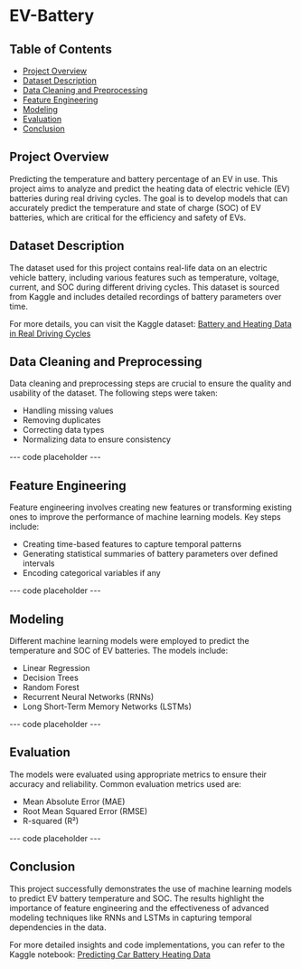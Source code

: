 # EV-Battery

## Table of Contents
- [Project Overview](#project-overview)
- [Dataset Description](#dataset-description)
- [Data Cleaning and Preprocessing](#data-cleaning-and-preprocessing)
- [Feature Engineering](#feature-engineering)
- [Modeling](#modeling)
- [Evaluation](#evaluation)
- [Conclusion](#conclusion)

## Project Overview
Predicting the temperature and battery percentage of an EV in use. This project aims to analyze and predict the heating data of electric vehicle (EV) batteries during real driving cycles. The goal is to develop models that can accurately predict the temperature and state of charge (SOC) of EV batteries, which are critical for the efficiency and safety of EVs.

## Dataset Description
The dataset used for this project contains real-life data on an electric vehicle battery, including various features such as temperature, voltage, current, and SOC during different driving cycles. This dataset is sourced from Kaggle and includes detailed recordings of battery parameters over time.

For more details, you can visit the Kaggle dataset: [Battery and Heating Data in Real Driving Cycles](https://www.kaggle.com/datasets/atechnohazard/battery-and-heating-data-in-real-driving-cycles)

## Data Cleaning and Preprocessing
Data cleaning and preprocessing steps are crucial to ensure the quality and usability of the dataset. The following steps were taken:
- Handling missing values
- Removing duplicates
- Correcting data types
- Normalizing data to ensure consistency

--- code placeholder ---

## Feature Engineering
Feature engineering involves creating new features or transforming existing ones to improve the performance of machine learning models. Key steps include:
- Creating time-based features to capture temporal patterns
- Generating statistical summaries of battery parameters over defined intervals
- Encoding categorical variables if any

--- code placeholder ---

## Modeling
Different machine learning models were employed to predict the temperature and SOC of EV batteries. The models include:
- Linear Regression
- Decision Trees
- Random Forest
- Recurrent Neural Networks (RNNs)
- Long Short-Term Memory Networks (LSTMs)

--- code placeholder ---

## Evaluation
The models were evaluated using appropriate metrics to ensure their accuracy and reliability. Common evaluation metrics used are:
- Mean Absolute Error (MAE)
- Root Mean Squared Error (RMSE)
- R-squared (R²)

--- code placeholder ---

## Conclusion
This project successfully demonstrates the use of machine learning models to predict EV battery temperature and SOC. The results highlight the importance of feature engineering and the effectiveness of advanced modeling techniques like RNNs and LSTMs in capturing temporal dependencies in the data.

For more detailed insights and code implementations, you can refer to the Kaggle notebook: [Predicting Car Battery Heating Data](https://www.kaggle.com/code/gitanjali1425/predicting-car-battery-heating-data)

